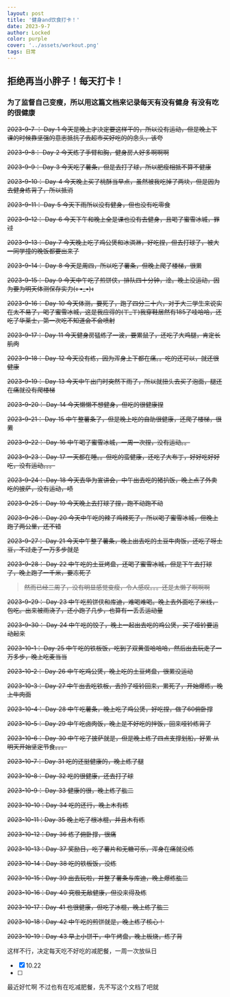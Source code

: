 ```yaml
---
layout: post
title: '健身and饮食打卡！'
date: 2023-9-7
author: Locked
color: purple
cover: '../assets/workout.png'
tags: 日常
---
```


## 拒绝再当小胖子！每天打卡！

### 为了监督自己变瘦，所以用这篇文档来记录每天有没有健身 有没有吃的很健康

~~2023-9-7 ：   Day-1    今天是晚上才决定要这样干的，所以没有运动，但是晚上下课的时候靠坚强的意志抵抗了去超市买好吃的的念头，该夸~~

~~2023-9-8：    Day-2    今天练了手臂和胸，健身房人好多啊啊啊~~

~~2023-9-9：    Day-3    今天吃了薯条，但是去打了球，所以肥瘦相抵不算不健康~~

~~2023-9-10：  Day-4    今天晚上买了桃酥当早点，虽然被我吃掉了两块，但是因为去健身练背了，所以抵消~~

~~2023-9-11：  Day-5    今天下雨所以没有健身，但也没有吃零食~~

~~2023-9-12：  Day-6    今天下午和晚上全是课也没有去健身，且喝了蜜雪冰城，罪过~~

~~2023-9-13：  Day-7    今天晚上吃了鸡公煲和冰淇淋，好吃捏，但去打球了，被大一同学撞的晚饭都要出来了~~

~~2023-9-14：  Day-8    今天是周四，所以吃了薯条，但晚上爬了楼梯，很累~~

~~2023-9-15：  Day-9    今天中午吃了煎饼侠，排队四十分钟，淦。晚上没运动，因为要为明天体测保存实力(ง •_•)ง~~

~~2023-9-16：  Day-10  今天体测，要死了，跑了四分三十六，对于大三学生来说实在太不易了，喝了蜜雪冰城，这是我应得的(ㄒ_ㄒ)我穿鞋居然有185了哇哈哈，还吃了华莱士，第一次吃不知道会不会喷射~~

~~2023-9-17：  Day-11  今天健身房猛练了一波，要累鼠了，还吃了大鸡腿，肯定长肌肉~~

~~2023-9-18：  Day-12  今天没有练，因为浑身上下都在痛。。吃的还可以，就还很健康~~

~~2023-9-19：  Day-13  今天中午出门时突然下雨了，所以就扭头去买了泡面，腿还在痛就没有爬楼梯~~

~~2023-9-20：  Day-14  今天懒懒不想健身，但吃的很健康捏~~

~~2023-9-21：  Day-15  中午整薯条了，但是晚上吃的自助很健康，还爬了楼梯，很累~~

~~2023-9-22：  Day-16 中午喝了蜜雪冰城，一周一次捏，没有运动。。~~

~~2023-9-23：  Day-17 一天都在睡。。但吃的蛮健康，还吃了大布丁，好好吃好好吃，没有运动。。。~~

~~2023-9-24：  Day-18 今天去华为宣讲会，中午出去吃的猪扒饭，晚上点了外卖吃的披萨，没有运动，啧~~

~~2023-9-25：  Day-19 今天晚上去打球了捏，跑不动跑不动~~

~~2023-9-26：  Day-20 今天中午吃的辣子鸡辣死了，所以喝了蜜雪冰城，但晚上跑了两公里，还不错~~

~~2023-9-27：  Day-21 今天中午整了薯条，晚上出去吃的土豆牛肉饭，还吃了呀土豆，不过走了一万多步就是~~

~~2023-9-28：  Day-22 中午吃的土豆烤盘，还喝了蜜雪冰城，但是下午去打球了，晚上跑了一千米，要冻死了~~

> ~~然而已经三周了，没有明显感觉变瘦，令人感叹。。。还是太懒了啊啊啊~~

~~2023-9-29：  Day-23 中午吃煎饼侠和库迪，难喝难喝。晚上去外面吃了米线，包吃。出来被雨浇了，还小跑了几步，也算有一丢丢运动量~~

~~2023-9-30：  Day-24 中午吃的饺子，晚上一起出去吃的鸡公煲，买了哑铃要运动起来~~

~~2023-10-1：  Day-25 中午吃的铁板饭，吃到了双黄蛋哈哈哈，然后出去玩走了一万多步，晚上吃麦当当~~

~~2023-10-2：  Day-26 中午吃鸡公煲，晚上吃的土豆烤盘，很累没运动~~

~~2023-10-3：  Day-27 中午出去吃铁板，去拎了哑铃回来，累死了，开始爆练，晚上牛肉面~~

~~2023-10-4：  Day-28 中午吃薯条，晚上吃了鸡公煲，好吃捏，做了60俯卧撑~~

~~2023-10-5：  Day-29 中午吃卤肉饭，晚上是不好吃的拌饭，回来哑铃练背了~~

~~2023-10-6：  Day-30 中午吃了披萨就是，但是晚上练了四点支撑划船，好累 从明天开始坚定节食。。。~~

~~2023-10-7：  Day-31 吃的还挺健康的，晚上练了腿~~

~~2023-10-8：  Day-32 吃的很健康，还去打了球~~

~~2023-10-9：  Day-33 健康的很，晚上练了肱二~~

~~2023-10-10：Day-34 吃的还行，晚上木有练~~

~~2023-10-11：Day-35 晚上吃了根冰棍，并且木有练~~

~~2023-10-12：Day-36 练了俯卧撑，很痛~~

~~2023-10-13：Day-37 奖励日，吃了薯片和无糖可乐，浑身在痛就没练~~

~~2023-10-14：Day-38 吃的铁板饭，没练~~

~~2023-10-15：Day-39 出去玩啦，并整了薯条与库迪，晚上爆练肱二~~

~~2023-10-16：Day-40 究极无敌健康，但没来得及练~~

~~2023-10-17：Day-41 也很健康，但吃了冰棍，晚上练了肱三~~

~~2023-10-18：Day-42 中午吃的煎饼就是，晚上练了核心！~~

~~2023-10-19：Day-43 早上小饼干，中午烤盘，晚上板烧，练了背~~

这样不行，决定每天吃不好吃的减肥餐，一周一次放纵日

- [x] 10.22
- [ ] 

最近好忙啊 不过也有在吃减肥餐，先不写这个文档了吧就
